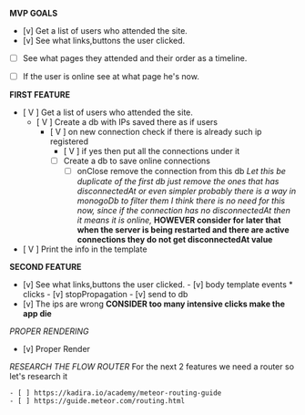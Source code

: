 **MVP GOALS**
- [v] Get a list of users who attended the site.
- [v] See what links,buttons the user clicked.
- [ ] See what pages they attended and their order as a timeline.
- [ ] If the user is online see at what page he's now.


**FIRST FEATURE**

- [ V ] Get a list of users who attended the site.
    - [ V ] Create a db with IPs saved there as if users
        - [ V ] on new connection check if there is already such ip registered
            - [ V ] if yes then put all the connections under it
          - [  ] Create a db to save online connections
              - [  ] onClose remove the connection from this db
                      *Let this be duplicate of the first db just remove the ones that has disconnectedAt or even simpler probably there is a way in monogoDb to filter them*
                      *I think there is no need for this now, since if the connection has no disconnectedAt then it means it is online,* **HOWEVER consider for later that when the server is being restarted and there are active connections they do not get disconnectedAt value**
- [ V ] Print the info in the template

**SECOND FEATURE**

- [v] See what links,buttons the user clicked.
      - [v] body template events * clicks
          - [v] stopPropagation
          - [v] send to db
      <!-- *Got the click events in the db just now need to properly render them in templates* -->
- [v] The ips are wrong
      **CONSIDER too many intensive clicks make the app die**

*PROPER RENDERING*
  - [v] Proper Render

*RESEARCH THE FLOW ROUTER*
    For the next 2 features we need a router so let's research it

    - [ ] https://kadira.io/academy/meteor-routing-guide
    - [ ] https://guide.meteor.com/routing.html
